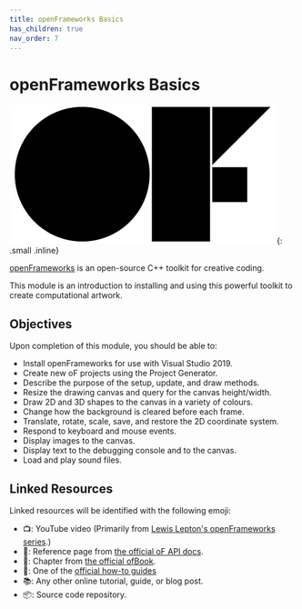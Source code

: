 ```yaml
---
title: openFrameworks Basics
has_children: true
nav_order: 7
---
```


# openFrameworks Basics

![openFrameworks Logo](of-logo.png){: .small .inline}

[openFrameworks](https://openframeworks.cc) is an open-source C++ toolkit for creative coding.

This module is an introduction to installing and using this powerful toolkit to create computational artwork.

## Objectives

Upon completion of this module, you should be able to:

- Install openFrameworks for use with Visual Studio 2019.
- Create new oF projects using the Project Generator.
- Describe the purpose of the setup, update, and draw methods.
- Resize the drawing canvas and query for the canvas height/width.
- Draw 2D and 3D shapes to the canvas in a variety of colours.
- Change how the background is cleared before each frame.
- Translate, rotate, scale, save, and restore the 2D coordinate system.
- Respond to keyboard and mouse events.
- Display images to the canvas.
- Display text to the debugging console and to the canvas.
- Load and play sound files.

## Linked Resources

Linked resources will be identified with the following emoji:

- 📺: YouTube video (Primarily from [Lewis Lepton's openFrameworks series](https://www.youtube.com/watch?v=dwt2NAd1ZYY&list=PL4neAtv21WOlqpDzGqbGM_WN2hc5ZaVv7&index=1).)
- 📜: Reference page from [the official oF API docs](https://openframeworks.cc/documentation/).
- 📘: Chapter from [the official ofBook](https://openframeworks.cc/ofBook/chapters/foreword.html).
- 🔰: One of the [official how-to guides](https://openframeworks.cc/learning/)
- 📚: Any other online tutorial, guide, or blog post.
- 📦: Source code repository.
